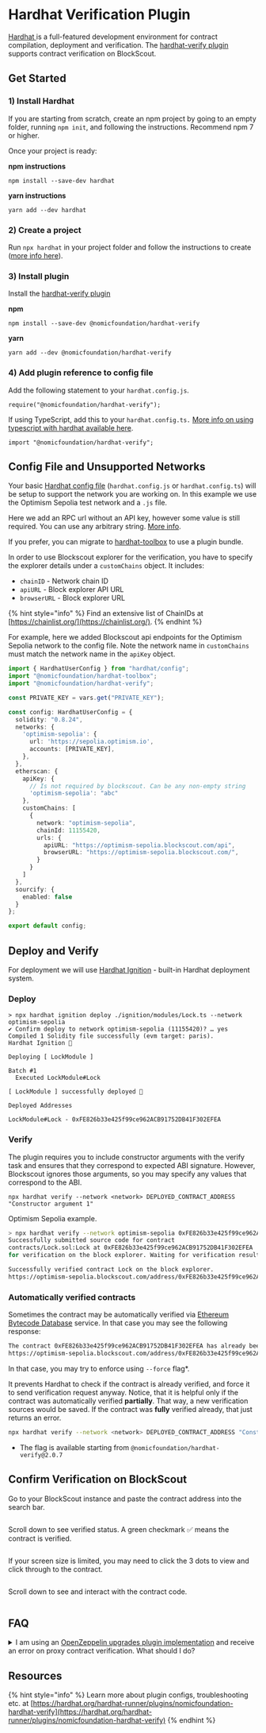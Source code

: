 # Hardhat Verification Plugin

[Hardhat ](https://hardhat.org/)is a full-featured development environment for contract compilation, deployment and verification. The [hardhat-verify plugin](https://hardhat.org/hardhat-runner/plugins/nomicfoundation-hardhat-verify) supports contract verification on BlockScout.

## Get Started

### **1) Install Hardhat**

If you are starting from scratch, create an npm project by going to an empty folder, running `npm init`, and following the instructions. Recommend npm 7 or higher.

Once your project is ready:

**npm instructions**

```
npm install --save-dev hardhat
```

**yarn instructions**

```
yarn add --dev hardhat
```

### **2) Create a project**

Run `npx hardhat` in your project folder and follow the instructions to create ([more info here](https://hardhat.org/getting-started/#quick-start)).

### 3) Install plugin

Install the [hardhat-verify plugin](https://hardhat.org/hardhat-runner/plugins/nomicfoundation-hardhat-verify)

**npm**

```
npm install --save-dev @nomicfoundation/hardhat-verify
```

**yarn**

```
yarn add --dev @nomicfoundation/hardhat-verify
```

### 4) Add plugin reference to config file

Add the following statement to your `hardhat.config.js`.

```
require("@nomicfoundation/hardhat-verify");
```

If using TypeScript, add this to your `hardhat.config.ts.` [More info on using typescript with hardhat available here](https://hardhat.org/guides/typescript.html#typescript-support).

```
import "@nomicfoundation/hardhat-verify";
```

## Config File and Unsupported Networks

Your basic [Hardhat config file](https://hardhat.org/config/) (`hardhat.config.js` or `hardhat.config.ts`) will be setup to support the network you are working on. In this example we use the Optimism Sepolia test network and a `.js` file.

Here we add an RPC url without an API key, however some value is still required. You can use any arbitrary string. [More info](https://hardhat.org/hardhat-runner/plugins/nomicfoundation-hardhat-verify#multiple-api-keys-and-alternative-block-explorers).

If you prefer, you can migrate to [hardhat-toolbox](https://hardhat.org/hardhat-runner/plugins/nomicfoundation-hardhat-toolbox) to use a plugin bundle.

In order to use Blockscout explorer for the verification, you have to specify the explorer details under a `customChains` object. It includes:

* `chainID` - Network chain ID
* `apiURL` - Block explorer API URL
* `browserURL` - Block explorer URL

{% hint style="info" %}
Find an extensive list of ChainIDs at [https://chainlist.org/](https://chainlist.org/).
{% endhint %}

For example, here we added Blockscout api endpoints for the Optimism Sepolia network to the config file. Note the network name in `customChains` must match the network name in the `apiKey` object.

```typescript
import { HardhatUserConfig } from "hardhat/config";
import "@nomicfoundation/hardhat-toolbox";
import "@nomicfoundation/hardhat-verify";

const PRIVATE_KEY = vars.get("PRIVATE_KEY");

const config: HardhatUserConfig = {
  solidity: "0.8.24",
  networks: {
    'optimism-sepolia': {
      url: 'https://sepolia.optimism.io',
      accounts: [PRIVATE_KEY],
    },
  },
  etherscan: {
    apiKey: {
      // Is not required by blockscout. Can be any non-empty string
      'optimism-sepolia': "abc"
    },
    customChains: [
      {
        network: "optimism-sepolia",
        chainId: 11155420,
        urls: {
          apiURL: "https://optimism-sepolia.blockscout.com/api",
          browserURL: "https://optimism-sepolia.blockscout.com/",
        }
      }
    ]
  },
  sourcify: {
    enabled: false
  }
};

export default config;
```

## Deploy and Verify

For deployment we will use [Hardhat Ignition](https://hardhat.org/ignition/docs/getting-started#overview) - built-in Hardhat deployment system.

### Deploy

```
> npx hardhat ignition deploy ./ignition/modules/Lock.ts --network optimism-sepolia
✔ Confirm deploy to network optimism-sepolia (11155420)? … yes
Compiled 1 Solidity file successfully (evm target: paris).
Hardhat Ignition 🚀

Deploying [ LockModule ]

Batch #1
  Executed LockModule#Lock

[ LockModule ] successfully deployed 🚀

Deployed Addresses

LockModule#Lock - 0xFE826b33e425f99ce962ACB91752DB41F302EFEA
```

### Verify

The plugin requires you to include constructor arguments with the verify task and ensures that they correspond to expected ABI signature. However, Blockscout ignores those arguments, so you may specify any values that correspond to the ABI.

```
npx hardhat verify --network <network> DEPLOYED_CONTRACT_ADDRESS "Constructor argument 1"
```

Optimism Sepolia example.

```bash
> npx hardhat verify --network optimism-sepolia 0xFE826b33e425f99ce962ACB91752DB41F302EFEA 1234
Successfully submitted source code for contract
contracts/Lock.sol:Lock at 0xFE826b33e425f99ce962ACB91752DB41F302EFEA
for verification on the block explorer. Waiting for verification result...

Successfully verified contract Lock on the block explorer.
https://optimism-sepolia.blockscout.com/address/0xFE826b33e425f99ce962ACB91752DB41F302EFEA#code
```

### Automatically verified contracts

Sometimes the contract may be automatically verified via [Ethereum Bytecode Database](https://docs.blockscout.com/about/features/ethereum-bytecode-database-microservice#solution-ethereum-bytecode-database-blockscout-ebd) service. In that case you may see the following response:

```bash
The contract 0xFE826b33e425f99ce962ACB91752DB41F302EFEA has already been verified on Etherscan.
https://optimism-sepolia.blockscout.com/address/0xFE826b33e425f99ce962ACB91752DB41F302EFEA#code
```

In that case, you may try to enforce using `--force` flag\*.

It prevents Hardhat to check if the contract is already verified, and force it to send verification request anyway. Notice, that it is helpful only if the contract was automatically verified **partially**. That way, a new verification sources would be saved. If the contract was **fully** verified already, that just returns an error.

```bash
npx hardhat verify --network <network> DEPLOYED_CONTRACT_ADDRESS "Constructor argument 1" --force
```

* The flag is available starting from `@nomicfoundation/hardhat-verify@2.0.7`

## Confirm Verification on BlockScout

Go to your BlockScout instance and paste the contract address into the search bar.

<figure><img src="../../.gitbook/assets/paste-contract-address-1.png" alt=""><figcaption></figcaption></figure>

Scroll down to see verified status. A green checkmark ✅ means the contract is verified.

<figure><img src="../../.gitbook/assets/verify-contract-2.png" alt=""><figcaption></figcaption></figure>

If your screen size is limited, you may need to click the 3 dots to view and click through to the contract.

<figure><img src="../../.gitbook/assets/verify-contract-3.png" alt=""><figcaption></figcaption></figure>

Scroll down to see and interact with the contract code.

<figure><img src="../../.gitbook/assets/verify-contracts-4.png" alt=""><figcaption></figcaption></figure>

## FAQ

<details>

<summary>I am using an <a href="https://github.com/OpenZeppelin/openzeppelin-upgrades">OpenZeppelin upgrades plugin implementation</a> and receive an error on proxy contract verification. What should I do?</summary>

Although you receive an error, the contracts should be verified during the previous steps and you can ignore. Check in the explorer to make sure the contracts have been verified.

</details>

## Resources

{% hint style="info" %}
Learn more about plugin configs, troubleshooting etc. at [https://hardhat.org/hardhat-runner/plugins/nomicfoundation-hardhat-verify](https://hardhat.org/hardhat-runner/plugins/nomicfoundation-hardhat-verify)
{% endhint %}
